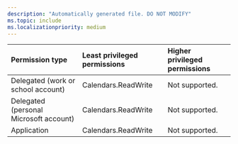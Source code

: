 ```yaml
---
description: "Automatically generated file. DO NOT MODIFY"
ms.topic: include
ms.localizationpriority: medium
---
```


|Permission type|Least privileged permissions|Higher privileged permissions|
|:---|:---|:---|
|Delegated (work or school account)|Calendars.ReadWrite|Not supported.|
|Delegated (personal Microsoft account)|Calendars.ReadWrite|Not supported.|
|Application|Calendars.ReadWrite|Not supported.|

